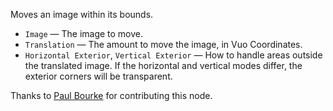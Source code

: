 Moves an image within its bounds.

   - `Image` — The image to move.
   - `Translation` — The amount to move the image, in Vuo Coordinates.
   - `Horizontal Exterior`, `Vertical Exterior` — How to handle areas outside the translated image.  If the horizontal and vertical modes differ, the exterior corners will be transparent.

Thanks to [Paul Bourke](https://community.vuo.org/u/pbourke) for contributing this node.
